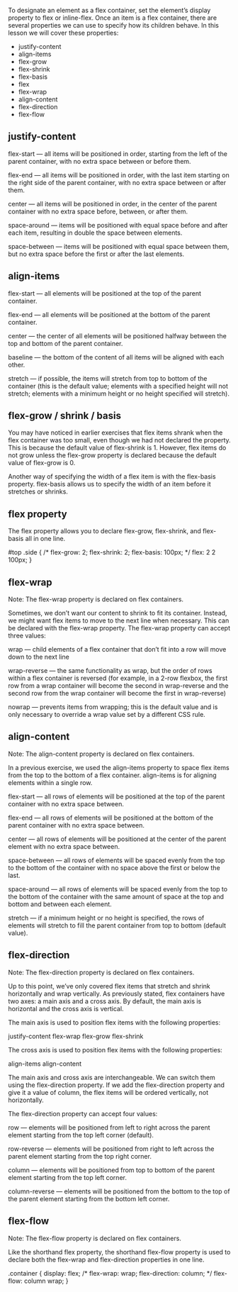 To designate an element as a flex container, set the element’s display property to flex or inline-flex. Once an item is a flex container, there are several properties we can use to specify how its children behave. In this lesson we will cover these properties:

- justify-content
- align-items
- flex-grow
- flex-shrink
- flex-basis
- flex
- flex-wrap
- align-content
- flex-direction
- flex-flow

## justify-content

flex-start — all items will be positioned in order, starting from the left of the parent container, with no extra space between or before them.

flex-end — all items will be positioned in order, with the last item starting on the right side of the parent container, with no extra space between or after them.

center — all items will be positioned in order, in the center of the parent container with no extra space before, between, or after them.

space-around — items will be positioned with equal space before and after each item, resulting in double the space between elements.

space-between — items will be positioned with equal space between them, but no extra space before the first or after the last elements.

## align-items 

flex-start — all elements will be positioned at the top of the parent container.

flex-end — all elements will be positioned at the bottom of the parent container.

center — the center of all elements will be positioned halfway between the top and bottom of the parent container.

baseline — the bottom of the content of all items will be aligned with each other.

stretch — if possible, the items will stretch from top to bottom of the container (this is the default value; elements with a specified height will not stretch; elements with a minimum height or no height specified will stretch).

## flex-grow / shrink / basis

You may have noticed in earlier exercises that flex items shrank when the flex container was too small, even though we had not declared the property. This is because the default value of flex-shrink is 1. However, flex items do not grow unless the flex-grow property is declared because the default value of flex-grow is 0.

Another way of specifying the width of a flex item is with the flex-basis property. flex-basis allows us to specify the width of an item before it stretches or shrinks.

## flex property

The flex property allows you to declare flex-grow, flex-shrink, and flex-basis all in one line.

#top .side {
  /* 
  flex-grow: 2;
  flex-shrink: 2;
  flex-basis: 100px;
  */
  flex: 2 2 100px;
}

## flex-wrap

Note: The flex-wrap property is declared on flex containers.

Sometimes, we don’t want our content to shrink to fit its container. Instead, we might want flex items to move to the next line when necessary. This can be declared with the flex-wrap property. The flex-wrap property can accept three values:

wrap — child elements of a flex container that don’t fit into a row will move down to the next line

wrap-reverse — the same functionality as wrap, but the order of rows within a flex container is reversed (for example, in a 2-row 
flexbox, the first row from a wrap container will become the second in wrap-reverse and the second row from the wrap container 
will become the first in wrap-reverse)

nowrap — prevents items from wrapping; this is the default value and is only necessary to override a wrap value set by a different CSS rule.

## align-content

Note: The align-content property is declared on flex containers.

In a previous exercise, we used the align-items property to space flex items from the top to the bottom of a flex container. align-items is for aligning elements within a single row.

flex-start — all rows of elements will be positioned at the top of the parent container with no extra space between.

flex-end — all rows of elements will be positioned at the bottom of the parent container with no extra space between.

center — all rows of elements will be positioned at the center of the parent element with no extra space between.

space-between — all rows of elements will be spaced evenly from the top to the bottom of the container with no space above the first or below the last.

space-around — all rows of elements will be spaced evenly from the top to the bottom of the container with the same amount of space at the top and bottom and between each element.

stretch — if a minimum height or no height is specified, the rows of elements will stretch to fill the parent container from top to bottom (default value).

## flex-direction

Note: The flex-direction property is declared on flex containers.

Up to this point, we’ve only covered flex items that stretch and shrink horizontally and wrap vertically. As previously stated, flex containers have two axes: a main axis and a cross axis. By default, the main axis is horizontal and the cross axis is vertical.

The main axis is used to position flex items with the following properties:

justify-content
flex-wrap
flex-grow
flex-shrink

The cross axis is used to position flex items with the following properties:

align-items
align-content

The main axis and cross axis are interchangeable. We can switch them using the flex-direction property. If we add the flex-direction property and give it a value of column, the flex items will be ordered vertically, not horizontally.

The flex-direction property can accept four values:

row — elements will be positioned from left to right across the parent element starting from the top left corner (default).

row-reverse — elements will be positioned from right to left across the parent element starting from the top right corner.

column — elements will be positioned from top to bottom of the parent element starting from the top left corner.

column-reverse — elements will be positioned from the bottom to the top of the parent element starting from the bottom left corner.

## flex-flow

Note: The flex-flow property is declared on flex containers.

Like the shorthand flex property, the shorthand flex-flow property is used to declare both the flex-wrap and flex-direction properties in one line.

.container {
  display: flex;
  /*
  flex-wrap: wrap;
  flex-direction: column;
  */
  flex-flow: column wrap;
}



